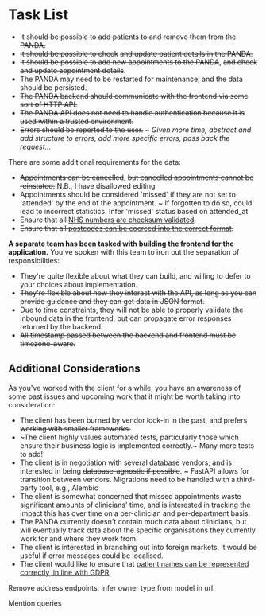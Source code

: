 # Task List

* ~~It should be possible to add patients to and remove them from the PANDA.~~
* ~~It should be possible to check~~ ~~and update patient details in the PANDA.~~
* ~~It should be possible to add new appointments to the PANDA~~, ~~and check and update appointment details~~.
* The PANDA may need to be restarted for maintenance, and the data should be persisted.
* ~~The PANDA backend should communicate with the frontend via some sort of HTTP API.~~
* ~~The PANDA API does not need to handle authentication because it is used within a trusted environment.~~
* ~~Errors should be reported to the user.~~ ~ *Given more time, abstract and add structure to errors, add more specific errors, pass back the request...*

There are some additional requirements for the data:

* ~~Appointments can be cancelled~~, ~~but cancelled appointments cannot be reinstated.~~ N.B., I have disallowed editing
* Appointments should be considered 'missed' if they are not set to 'attended' by the end of the appointment. ~ If forgotten to do so, could lead to incorrect statistics. Infer 'missed' status based on attended_at
* ~~Ensure that all [NHS numbers are checksum validated](https://www.datadictionary.nhs.uk/attributes/nhs_number.html).~~
* ~~Ensure that all [postcodes can be coerced into the correct format](https://ideal-postcodes.co.uk/guides/uk-postcode-format).~~

**A separate team has been tasked with building the frontend for the application.** You've spoken with this team to iron out the separation of responsibilities:

* They're quite flexible about what they can build, and willing to defer to your choices about implementation.
* ~~They're flexible about how they interact with the API, as long as you can provide guidance and they can get data in JSON format.~~
* Due to time constraints, they will not be able to properly validate the inbound data in the frontend, but can propagate error responses returned by the backend.
* ~~All timestamp passed between the backend and frontend must be timezone-aware.~~

## Additional Considerations

As you've worked with the client for a while, you have an awareness of some past issues and upcoming work that it might be worth taking into consideration:

* The client has been burned by vendor lock-in in the past, and prefers ~~working with smaller frameworks.~~
* ~The client highly values automated tests, particularly those which ensure their business logic is implemented correctly.~ Many more tests to add!
* The client is in negotiation with several database vendors, and is interested in being ~~database-agnostic if possible~~. ~ FastAPI allows for transition between vendors. Migrations need to be handled with a third-party tool, e.g., Alembic
* The client is somewhat concerned that missed appointments waste significant amounts of clinicians' time, and is interested in tracking the impact this has over time on a per-clinician and per-department basis.
* The PANDA currently doesn't contain much data about clinicians, but will eventually track data about the specific organisations they currently work for and where they work from.
* The client is interested in branching out into foreign markets, it would be useful if error messages could be localised.
* The client would like to ensure that [patient names can be represented correctly, in line with GDPR](https://shkspr.mobi/blog/2021/10/ebcdic-is-incompatible-with-gdpr/).

Remove address endpoints, infer owner type from model in url.

Mention queries
